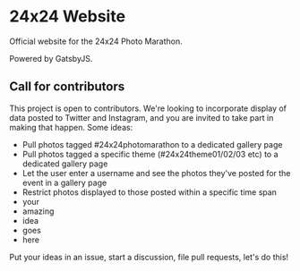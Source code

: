 # 24x24 Website

Official website for the 24x24 Photo Marathon.

Powered by GatsbyJS.

## Call for contributors
This project is open to contributors. We're looking to incorporate display of data posted to Twitter and Instagram, and you are invited to take part in making that happen. Some ideas:

- Pull photos tagged #24x24photomarathon to a dedicated gallery page
- Pull photos tagged a specific theme (#24x24theme01/02/03 etc) to a dedicated gallery page
- Let the user enter a username and see the photos they've posted for the event in a gallery page
- Restrict photos displayed to those posted within a specific time span
- your
- amazing
- idea
- goes
- here

Put your ideas in an issue, start a discussion, file pull requests, let's do this!
